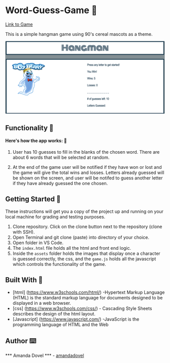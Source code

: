 # Word-Guess-Game 🦜
<a href="https://amandadovel.github.io/Word-Guess-Game/" target="_blank">Link to Game</a>

This is a simple hangman game using 90's cereal mascots as a theme. 

<img src="/assets/images/booScreenShot.png" alt="booberry">

## Functionality 💪
#### Here's how the app works: 🛒

1. User has 10 guesses to fill in the blanks of the chosen word. There are about 6 words that will be selected at random. 

2. At the end of the game user will be notified if they have won or lost and the game will give the total wins and losses. Letters already guessed will be shown on the screen, and user will be notifed to guess another letter if they have already guessed the one chosen.


## Getting Started 🏁

These instructions will get you a copy of the project up and running on your local machine for grading and testing purposes. 

1. Clone repository. Click on the clone button next to the repository (clone with SSH). 
2. Open Terminal and git clone (paste) into directory of your choice. 
3. Open folder in VS Code. 
4. The `index.html` file holds all the html and front end logic.
5. Inside the  `assets` folder holds the images that display once a character is guessed correctly, the css, and the `game.js` holds all the javascript which controls the functionality of the game.


## Built With 🔧

* [html] (https://www.w3schools.com/html/) -Hypertext Markup Language (HTML) is the standard markup language for documents designed to be displayed in a web browser. 
* [css] (https://www.w3schools.com/css/) - Cascading Style Sheets describes the design of the html layout. 
* [Javascript] (https://www.javascript.com/) -JavaScript is the programming language of HTML and the Web

## Author ⌨️
*** Amanda Dovel *** - [amandadovel](https://github.com/amandadovel)
